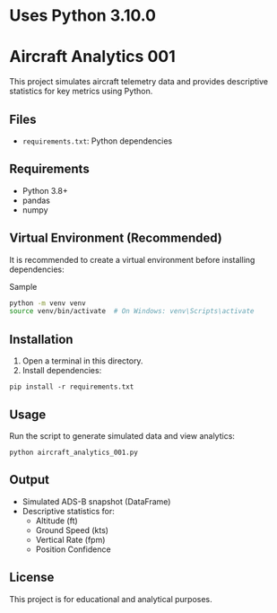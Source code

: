 # Uses Python 3.10.0
# Aircraft Analytics 001

This project simulates aircraft telemetry data and provides descriptive statistics for key metrics using Python.

## Files
- `requirements.txt`: Python dependencies

## Requirements
- Python 3.8+
- pandas
- numpy
## Virtual Environment (Recommended)
It is recommended to create a virtual environment before installing dependencies:

Sample

```bash
python -m venv venv
source venv/bin/activate  # On Windows: venv\Scripts\activate
```
## Installation
1. Open a terminal in this directory.
2. Install dependencies:
```
pip install -r requirements.txt
```

## Usage
Run the script to generate simulated data and view analytics:
```
python aircraft_analytics_001.py
```

## Output
- Simulated ADS-B snapshot (DataFrame)
- Descriptive statistics for:
  - Altitude (ft)
  - Ground Speed (kts)
  - Vertical Rate (fpm)
  - Position Confidence

## License
This project is for educational and analytical purposes.
